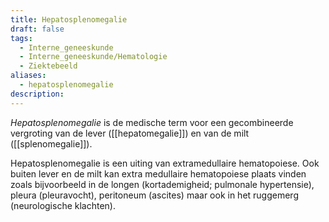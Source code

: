 ```yaml
---
title: Hepatosplenomegalie
draft: false
tags:
  - Interne_geneeskunde
  - Interne_geneeskunde/Hematologie
  - Ziektebeeld
aliases:
  - hepatosplenomegalie
description: 
---
```




_Hepatosplenomegalie_ is de medische term voor een gecombineerde vergroting van de lever ([[hepatomegalie]]) en van de milt ([[splenomegalie]]).

Hepatosplenomegalie is een uiting van extramedullaire hematopoiese. Ook buiten lever en de milt kan extra medullaire hematopoiese plaats vinden zoals bijvoorbeeld in de longen (kortademigheid; pulmonale hypertensie), pleura (pleuravocht), peritoneum (ascites) maar ook in het ruggemerg (neurologische klachten).